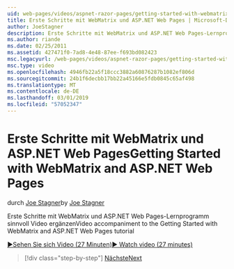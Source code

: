 ```yaml
---
uid: web-pages/videos/aspnet-razor-pages/getting-started-with-webmatrix-and-aspnet-web-pages
title: Erste Schritte mit WebMatrix und ASP.NET Web Pages | Microsoft-Dokumentation
author: JoeStagner
description: Erste Schritte mit WebMatrix und ASP.NET Web Pages-Lernprogramm sinnvoll Video ergänzen
ms.author: riande
ms.date: 02/25/2011
ms.assetid: 427471f0-7ad8-4e48-87ee-f693bd082423
msc.legacyurl: /web-pages/videos/aspnet-razor-pages/getting-started-with-webmatrix-and-aspnet-web-pages
msc.type: video
ms.openlocfilehash: 4946fb22a5f18ccc3882a60876287b1082ef806d
ms.sourcegitcommit: 24b1f6decbb17bb22a45166e5fdb0845c65af498
ms.translationtype: MT
ms.contentlocale: de-DE
ms.lasthandoff: 03/01/2019
ms.locfileid: "57052347"
---
```

<a name="getting-started-with-webmatrix-and-aspnet-web-pages"></a><span data-ttu-id="438dd-103">Erste Schritte mit WebMatrix und ASP.NET Web Pages</span><span class="sxs-lookup"><span data-stu-id="438dd-103">Getting Started with WebMatrix and ASP.NET Web Pages</span></span>
====================
<span data-ttu-id="438dd-104">durch [Joe Stagner](https://github.com/JoeStagner)</span><span class="sxs-lookup"><span data-stu-id="438dd-104">by [Joe Stagner](https://github.com/JoeStagner)</span></span>

<span data-ttu-id="438dd-105">Erste Schritte mit WebMatrix und ASP.NET Web Pages-Lernprogramm sinnvoll Video ergänzen</span><span class="sxs-lookup"><span data-stu-id="438dd-105">Video accompaniment to the Getting Started with WebMatrix and ASP.NET Web Pages tutorial</span></span>

[<span data-ttu-id="438dd-106">&#9654;Sehen Sie sich Video (27 Minuten)</span><span class="sxs-lookup"><span data-stu-id="438dd-106">&#9654; Watch video (27 minutes)</span></span>](https://channel9.msdn.com/Blogs/ASP-NET-Site-Videos/getting-started-with-webmatrix-and-aspnet-web-pages)

> [!div class="step-by-step"]
> [<span data-ttu-id="438dd-107">Nächste</span><span class="sxs-lookup"><span data-stu-id="438dd-107">Next</span></span>](introduction-to-aspnet-web-programming-using-the-razor-syntax.md)
